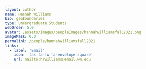 ```yaml
---
layout: author
name: Hannah Williams
bio: geoBoundaries
type: Undergraduate Students
webOrder: 5.0
avatar: /assets/images/peopleImages/hannahwilliamsfall2021.png
imageMask: 0.0
permalink: /people/hannahwilliamsfall2021
links:
  - label: 'Email'
    icon: 'fas fa-fw fa-envelope square'
    url: mailto:hrwilliams@email.wm.edu
---
```

